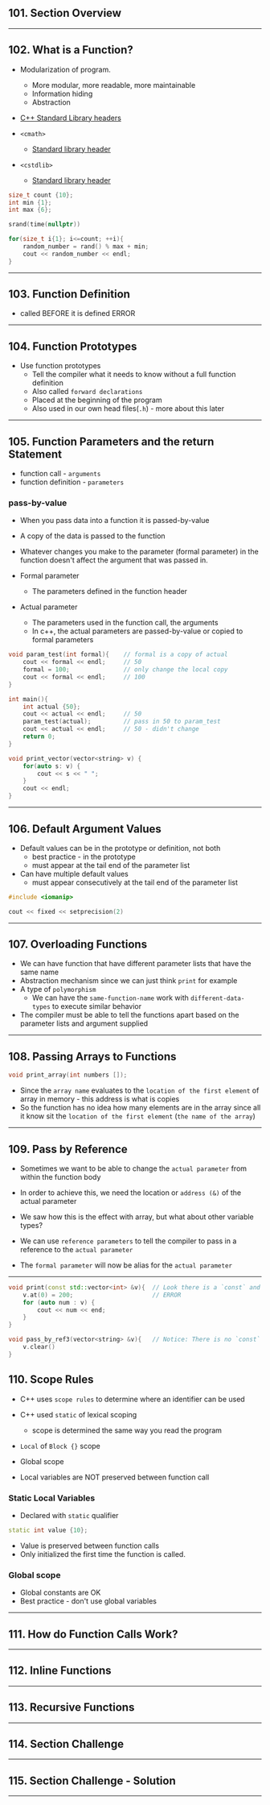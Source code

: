 ## 101. Section Overview

***

## 102. What is a Function?

* Modularization of program.
    - More modular, more readable, more maintainable
    - Information hiding
    - Abstraction

* [C++ Standard Library headers](https://en.cppreference.com/w/cpp/header)

* `<cmath>`
    - [Standard library header <cmath>](https://en.cppreference.com/w/cpp/header/cmath)

* `<cstdlib>`
    - [Standard library header <cstdlib>](https://en.cppreference.com/w/cpp/header/cstdlib)

```c++
size_t count {10};
int min {1};
int max {6};

srand(time(nullptr))

for(size_t i{1}; i<=count; ++i){
    random_number = rand() % max + min;
    cout << random_number << endl;
}

```
***

## 103. Function Definition

* called BEFORE it is defined ERROR

***

## 104. Function Prototypes

* Use function prototypes
    - Tell the compiler what it needs to know without a full function definition
    - Also called `forward declarations`
    - Placed at the beginning of the program
    - Also used in our own head files(`.h`) - more about this later

***

## 105. Function Parameters and the return Statement

* function call - `arguments`
* function definition - `parameters`

### pass-by-value

* When you pass data into a function it is passed-by-value
* A copy of the data is passed to the function
* Whatever changes you make to the parameter (formal parameter) in the function doesn't affect the argument that was passed in.

* Formal parameter
    - The parameters defined in the function header
* Actual parameter
    - The parameters used in the function call, the arguments
    - In c++, the actual parameters are passed-by-value or copied to formal parameters

```c++
void param_test(int formal){    // formal is a copy of actual
    cout << formal << endl;     // 50    
    formal = 100;               // only change the local copy
    cout << formal << endl;     // 100
}

int main(){
    int actual {50};            
    cout << actual << endl;     // 50
    param_test(actual);         // pass in 50 to param_test
    cout << actual << endl;     // 50 - didn't change
    return 0; 
}
```

```c++
void print_vector(vector<string> v) {
    for(auto s: v) {
        cout << s << " ";
    }
    cout << endl;
}
```

***

## 106. Default Argument Values

* Default values can be in the prototype or definition, not both
    - best practice - in the prototype
    - must appear at the tail end of the parameter list
* Can have multiple default values
    - must appear consecutively at the tail end of the parameter list

```c++
#include <iomanip>

cout << fixed << setprecision(2)
```
***

## 107. Overloading Functions

* We can have function that have different parameter lists that have the same name
* Abstraction mechanism since we can just think `print` for example
* A type of `polymorphism`
    - We can have the `same-function-name` work with `different-data-types` to execute similar behavior
* The compiler must be able to tell the functions apart based on the parameter lists and argument supplied 
***

## 108. Passing Arrays to Functions

```c++
void print_array(int numbers []);
```

* Since the `array name` evaluates to the `location of the first element` of array in memory - this address is what is copies
* So the function has no idea how many elements are in the array since all it know sit the `location of the first element` (`the name of the array`)
***

## 109. Pass by Reference

* Sometimes we want to be able to change the `actual parameter` from within the function body

* In order to achieve this, we need the location or `address (&)` of the actual parameter

* We saw how this is the effect with array, but what about other variable types?

* We can use `reference parameters` to tell the compiler to pass in a reference to the `actual parameter`

* The `formal parameter` will now be alias for the `actual parameter`
***


```c++
void print(const std::vector<int> &v){  // Look there is a `const` and `&v`
    v.at(0) = 200;                      // ERROR
    for (auto num : v) {
        cout << num << end;
    }
}
```

```c++
void pass_by_ref3(vector<string> &v){   // Notice: There is no `const`
    v.clear()
}
```

## 110. Scope Rules

* C++ uses `scope rules` to determine where an identifier can be used
* C++ used `static` of lexical scoping
    - scope is determined the same way you read the program
* `Local` of `Block {}` scope
* Global scope


* Local variables are NOT preserved between function call

### Static Local Variables
* Declared with `static` qualifier
```c++
static int value {10};
```
* Value is preserved between function calls
* Only initialized the first time the function is called.

### Global scope
* Global constants are OK
* Best practice - don't use global variables

***

## 111. How do Function Calls Work?

***

## 112. Inline Functions

***

## 113. Recursive Functions

***

## 114. Section Challenge

***

## 115. Section Challenge - Solution

***

